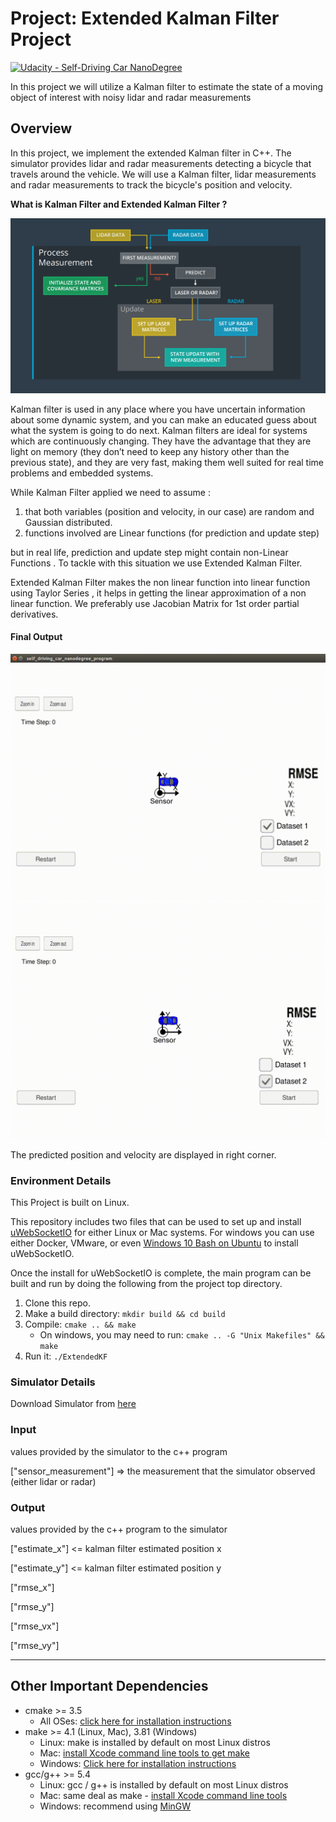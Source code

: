 # Project: Extended Kalman Filter Project
[![Udacity - Self-Driving Car NanoDegree](https://s3.amazonaws.com/udacity-sdc/github/shield-carnd.svg)](http://www.udacity.com/drive)

In this project we will utilize a Kalman filter to estimate the state of a moving object of interest with noisy lidar and radar measurements

[//]: # (Image References)

[image1]: ./readme_data/EKF_process.JPG "EKF Process"

Overview
-------
In this project, we implement the extended Kalman filter in C++. The simulator provides lidar and radar measurements detecting a bicycle that travels around the vehicle. We will use a Kalman filter, lidar measurements and radar measurements to track the bicycle's position and velocity.

**What is Kalman Filter and Extended Kalman Filter ?**


![EKF Process][image1]

Kalman filter is used in any place where you have uncertain information about some dynamic system, and you can make an educated guess about what the system is going to do next. Kalman filters are ideal for systems which are continuously changing. They have the advantage that they are light on memory (they don’t need to keep any history other than the previous state), and they are very fast, making them well suited for real time problems and embedded systems.

While Kalman Filter applied we need to assume :
1. that both variables (position and velocity, in our case) are random and Gaussian distributed.
2. functions involved are Linear functions (for prediction and update step)

but in real life, prediction and update step might contain non-Linear Functions . To tackle with this situation we use Extended Kalman Filter.

Extended Kalman Filter makes the non linear function into linear function using Taylor Series , it helps in getting the linear approximation of a non linear function. We preferably use Jacobian Matrix for 1st order partial derivatives.

#### Final Output

![Dataset_1_output](./readme_data/Dataset_1.gif)
![Dataset_2_output](./readme_data/Dataset_2.gif)

The predicted position and velocity are displayed in right corner.

### Environment Details

This Project is built on Linux.

This repository includes two files that can be used to set up and install [uWebSocketIO](https://github.com/uWebSockets/uWebSockets) for either Linux or Mac systems. For windows you can use either Docker, VMware, or even [Windows 10 Bash on Ubuntu](https://www.howtogeek.com/249966/how-to-install-and-use-the-linux-bash-shell-on-windows-10/) to install uWebSocketIO.

Once the install for uWebSocketIO is complete, the main program can be built and run by doing the following from the project top directory.

1. Clone this repo.
2. Make a build directory: `mkdir build && cd build`
3. Compile: `cmake .. && make`
   * On windows, you may need to run: `cmake .. -G "Unix Makefiles" && make`
4. Run it: `./ExtendedKF `

### Simulator Details

Download Simulator from [here](https://github.com/udacity/self-driving-car-sim/releases/)

### Input
values provided by the simulator to the c++ program

["sensor_measurement"] => the measurement that the simulator observed (either lidar or radar)


### Output
values provided by the c++ program to the simulator

["estimate_x"] <= kalman filter estimated position x

["estimate_y"] <= kalman filter estimated position y

["rmse_x"]

["rmse_y"]

["rmse_vx"]

["rmse_vy"]

---

## Other Important Dependencies

* cmake >= 3.5
  * All OSes: [click here for installation instructions](https://cmake.org/install/)
* make >= 4.1 (Linux, Mac), 3.81 (Windows)
  * Linux: make is installed by default on most Linux distros
  * Mac: [install Xcode command line tools to get make](https://developer.apple.com/xcode/features/)
  * Windows: [Click here for installation instructions](http://gnuwin32.sourceforge.net/packages/make.htm)
* gcc/g++ >= 5.4
  * Linux: gcc / g++ is installed by default on most Linux distros
  * Mac: same deal as make - [install Xcode command line tools](https://developer.apple.com/xcode/features/)
  * Windows: recommend using [MinGW](http://www.mingw.org/)
